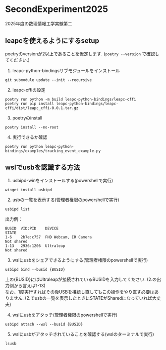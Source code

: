 # SecondExperiment2025
2025年度の数理情報工学実験第二  

## leapcを使えるようにするsetup
poetryのversionが2以上であることを仮定します. (`poetry --version` で確認してください.)

1. leapc-python-bindingsサブモジュールをインストール
```
git submodule update --init --recursive
```

2. leapc-cffiの設定
```
poetry run python -m build leapc-python-bindings/leapc-cffi
poetry run pip install leapc-python-bindings/leapc-cffi/dist/leapc_cffi-0.0.1.tar.gz
```

3. poetryのinstall
```
poetry install --no-root
```

4. 実行できるか確認
```
poetry run python leapc-python-bindings/examples/tracking_event_example.py
```

## wslでusbを認識する方法
1. usbipd-winをインストールする(powershellで実行)  
```
winget install usbipd
```
2. usbの一覧を表示する(管理者権限のpowershellで実行)  
```
usbipd list
```
出力例：
```
BUSID  VID:PID    DEVICE                                                        STATE
1-6    2b7e:c757  FHD Webcam, IR Camera                                         Not shared
1-13   2936:1206  Ultraleap                                                     Not shared
```  
3. wslにusbをシェアできるようにする(管理者権限のpowershellで実行)  
```
usbipd bind --busid {BUSID}
```
上の{BUSID}にはUltraleapが接続されているBUSIDを入力してください. (2.の出力例から言えば1-13)  
なお、1度実行すればその後USBを接続し直してもこの操作をやり直す必要はありません. (2.でusbの一覧を表示したときにSTATEがSharedになっていれば大丈夫)

4. wslにusbをアタッチ(管理者権限のpowershellで実行)  
```
usbipd attach --wsl --busid {BUSID}
```

5. wslにusbがアタッチされていることを確認する(wslのターミナルで実行)
```
lsusb
```
